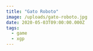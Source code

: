 ```yaml
---
title: "Gato Roboto"
image: /uploads/gato-roboto.jpg
date: 2020-05-03T09:00:00.000Z
tags:
  - game
  - xgp
---
```


